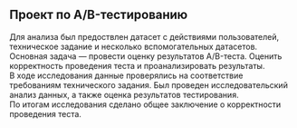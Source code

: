 ## Проект по А/B-тестированию
Для анализа был предоствлен датасет с действиями пользователей, техническое задание и несколько вспомогательных датасетов.\
Основная задача — провести оценку результатов A/B-теста. Оценить корректность проведения теста и проанализировать результаты.\
В ходе исследования данные проверялись на соответствие требованиям технического задания. Был проведен исследовательский анализ данных, а также оценка результатов тестирования.\
По итогам исследования сделано общее заключение о корректности проведения теста.
